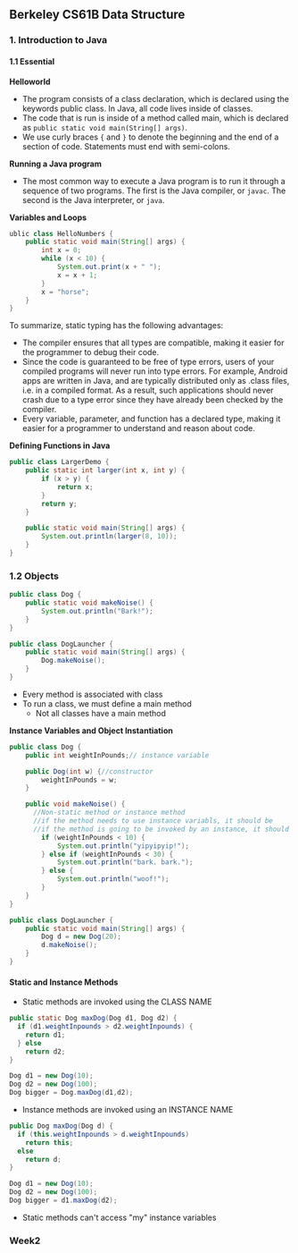 ## Berkeley CS61B Data Structure
### 1. Introduction to Java
#### 1.1 Essential

**Helloworld**

* The program consists of a class declaration, which is declared using the keywords public class. In Java, all code lives inside of classes.
* The code that is run is inside of a method called main, which is declared as `public static void main(String[] args)`.
* We use curly braces `{` and `}` to denote the beginning and the end of a section of code.
Statements must end with semi-colons.

**Running a Java program**

* The most common way to execute a Java program is to run it through a sequence of two programs. The first is the Java compiler, or `javac`. The second is the Java interpreter, or `java`.

**Variables and Loops**

```java
ublic class HelloNumbers {
    public static void main(String[] args) {
        int x = 0;
        while (x < 10) {
            System.out.print(x + " ");
            x = x + 1;
        }
        x = "horse";
    }
}
```

To summarize, static typing has the following advantages:

- The compiler ensures that all types are compatible, making it easier for the programmer to debug their code.
- Since the code is guaranteed to be free of type errors, users of your compiled programs will never run into type errors. For example, Android apps are written in Java, and are typically distributed only as .class files, i.e. in a compiled format. As a result, such applications should never crash due to a type error since they have already been checked by the compiler.
- Every variable, parameter, and function has a declared type, making it easier for a programmer to understand and reason about code.

**Defining Functions in Java**

```java
public class LargerDemo {
    public static int larger(int x, int y) {
        if (x > y) {
            return x;
        }
        return y;
    }

    public static void main(String[] args) {
        System.out.println(larger(8, 10));
    }
}
```

### 1.2 Objects

```java
public class Dog {
    public static void makeNoise() {
        System.out.println("Bark!");
    }
}
```

```java
public class DogLauncher {
    public static void main(String[] args) {
        Dog.makeNoise();
    }
}
```

* Every method is associated with class
* To run a class, we must define a main method
  * Not all classes have a main method

**Instance Variables and Object Instantiation**

```java
public class Dog {
    public int weightInPounds;// instance variable

    public Dog(int w) {//constructor
        weightInPounds = w;
    }

    public void makeNoise() {
      //Non-static method or instance method
      //if the method needs to use instance variabls, it should be 								non-static
      //if the method is going to be invoked by an instance, it should be 				non-static
        if (weightInPounds < 10) {
            System.out.println("yipyipyip!");
        } else if (weightInPounds < 30) {
            System.out.println("bark. bark.");
        } else {
            System.out.println("woof!");
        }    
    }
}
```



```java
public class DogLauncher {
    public static void main(String[] args) {
        Dog d = new Dog(20);
        d.makeNoise();
    }
}
```

#### Static and Instance Methods

* Static methods are invoked using the CLASS NAME

```java
public static Dog maxDog(Dog d1, Dog d2) {
  if (d1.weightInpounds > d2.weightInpounds) {
    return d1;
  } else
    return d2;
}

Dog d1 = new Dog(10);
Dog d2 = new Dog(100);
Dog bigger = Dog.maxDog(d1,d2);
```



* Instance methods are invoked using an INSTANCE NAME

```java
public Dog maxDog(Dog d) {
  if (this.weightInpounds > d.weightInpounds)
    return this;
  else
    return d;
}

Dog d1 = new Dog(10);
Dog d2 = new Dog(100);
Dog bigger = d1.maxDog(d2);
```



* Static methods can't access "my" instance variables



### Week2

 
